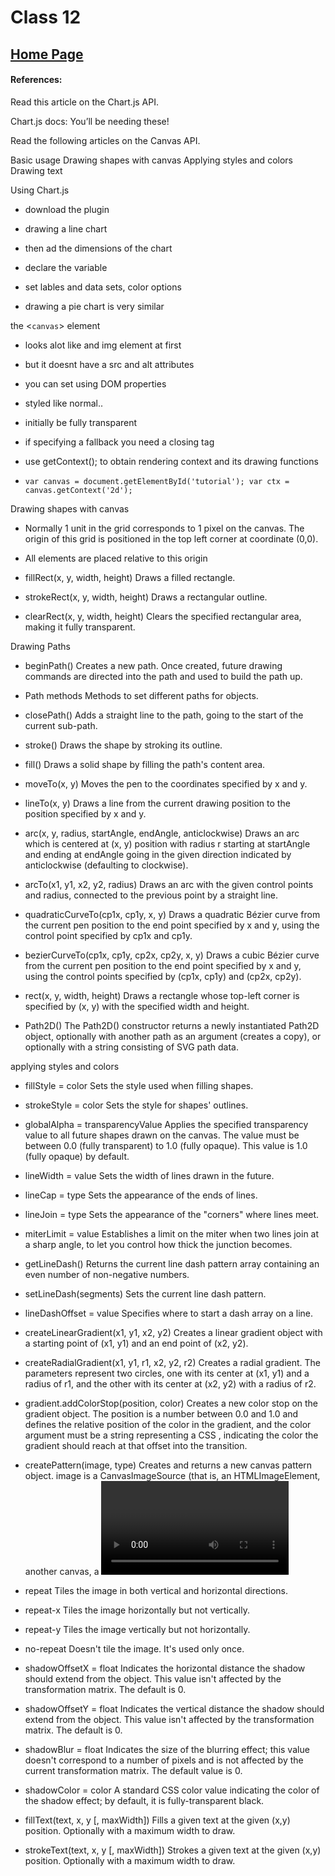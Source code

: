 # Class 12 
## [Home Page](../README.md)

#### References:


Read this article on the Chart.js API.

Chart.js docs: You’ll be needing these!

Read the following articles on the Canvas API.

Basic usage
Drawing shapes with canvas
Applying styles and colors
Drawing text

Using Chart.js

- download the plugin 

- drawing a line chart
- then ad the dimensions of the chart
- declare the variable
- set lables and data sets, color options

- drawing a pie chart is very similar

the <`canvas`> element

- looks alot like and img element at first

- but it doesnt have a src and alt attributes

- you can set using DOM properties

- styled like normal.. 

- initially be fully transparent

- if specifying a fallback you need a closing tag

- use getContext(); to obtain rendering context and its drawing functions

- `var canvas = document.getElementById('tutorial');
var ctx = canvas.getContext('2d');`

Drawing shapes with canvas 

- Normally 1 unit in the grid corresponds to 1 pixel on the canvas. The origin of this grid is positioned in the top left corner at coordinate (0,0).

- All elements are placed relative to this origin

- fillRect(x, y, width, height)
Draws a filled rectangle.

- strokeRect(x, y, width, height)
Draws a rectangular outline.

- clearRect(x, y, width, height)
Clears the specified rectangular area, making it fully transparent.

Drawing Paths

- beginPath()
Creates a new path. Once created, future drawing commands are directed into the path and used to build the path up.

- Path methods
Methods to set different paths for objects.  

- closePath()
Adds a straight line to the path, going to the start of the current sub-path.

- stroke()
Draws the shape by stroking its outline.

- fill()
Draws a solid shape by filling the path's content area.

- moveTo(x, y)
Moves the pen to the coordinates specified by x and y.

- lineTo(x, y)
Draws a line from the current drawing position to the position specified by x and y.

-  arc(x, y, radius, startAngle, endAngle, anticlockwise)
Draws an arc which is centered at (x, y) position with radius r starting at startAngle and ending at endAngle going in the given direction indicated by anticlockwise (defaulting to clockwise).
- arcTo(x1, y1, x2, y2, radius)
Draws an arc with the given control points and radius, connected to the previous point by a straight line.

- quadraticCurveTo(cp1x, cp1y, x, y)
Draws a quadratic Bézier curve from the current pen position to the end point specified by x and y, using the control point specified by cp1x and cp1y.

- bezierCurveTo(cp1x, cp1y, cp2x, cp2y, x, y)
Draws a cubic Bézier curve from the current pen position to the end point specified by x and y, using the control points specified by (cp1x, cp1y) and (cp2x, cp2y).

- rect(x, y, width, height)
Draws a rectangle whose top-left corner is specified by (x, y) with the specified width and height.

- Path2D()
The Path2D() constructor returns a newly instantiated Path2D object, optionally with another path as an argument (creates a copy), or optionally with a string consisting of SVG path data.


applying styles and colors

- fillStyle = color
Sets the style used when filling shapes.
- strokeStyle = color
Sets the style for shapes' outlines.

- globalAlpha = transparencyValue
Applies the specified transparency value to all future shapes drawn on the canvas. The value must be between 0.0 (fully transparent) to 1.0 (fully opaque). This value is 1.0 (fully opaque) by default.

- lineWidth = value
Sets the width of lines drawn in the future.

- lineCap = type
Sets the appearance of the ends of lines.

- lineJoin = type
Sets the appearance of the "corners" where lines meet.

- miterLimit = value
Establishes a limit on the miter when two lines join at a sharp angle, to let you control how thick the junction becomes.

- getLineDash()
Returns the current line dash pattern array containing an even number of non-negative numbers.

- setLineDash(segments)
Sets the current line dash pattern.

- lineDashOffset = value
Specifies where to start a dash array on a line.

- createLinearGradient(x1, y1, x2, y2)
Creates a linear gradient object with a starting point of (x1, y1) and an end point of (x2, y2).

- createRadialGradient(x1, y1, r1, x2, y2, r2)
Creates a radial gradient. The parameters represent two circles, one with its center at (x1, y1) and a radius of r1, and the other with its center at (x2, y2) with a radius of r2.

- gradient.addColorStop(position, color)
Creates a new color stop on the gradient object. The position is a number between 0.0 and 1.0 and defines the relative position of the color in the gradient, and the color argument must be a string representing a CSS <color>, indicating the color the gradient should reach at that offset into the transition.

- createPattern(image, type)
Creates and returns a new canvas pattern object. image is a CanvasImageSource (that is, an HTMLImageElement, another canvas, a <video> element, or the like. type is a string indicating how to use the image.
- repeat
Tiles the image in both vertical and horizontal directions.

- repeat-x
Tiles the image horizontally but not vertically.

- repeat-y
Tiles the image vertically but not horizontally.

- no-repeat
Doesn't tile the image. It's used only once.

- shadowOffsetX = float
Indicates the horizontal distance the shadow should extend from the object. This value isn't affected by the transformation matrix. The default is 0.

- shadowOffsetY = float
Indicates the vertical distance the shadow should extend from the object. This value isn't affected by the transformation matrix. The default is 0.

- shadowBlur = float
Indicates the size of the blurring effect; this value doesn't correspond to a number of pixels and is not affected by the current transformation matrix. The default value is 0.

- shadowColor = color
A standard CSS color value indicating the color of the shadow effect; by default, it is fully-transparent black.

- fillText(text, x, y [, maxWidth])
Fills a given text at the given (x,y) position. Optionally with a maximum width to draw.

- strokeText(text, x, y [, maxWidth])
Strokes a given text at the given (x,y) position. Optionally with a maximum width to draw.